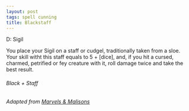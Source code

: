 ```yaml
---
layout: post
tags: spell cunning
title: Blackstaff
---
```


D: Sigil

You place your Sigil on a staff or cudgel, traditionally taken from a sloe. Your skill witht this staff equals to 5 + [dice], and, if you hit a cursed, charmed, petrified or fey creature with it, roll damage twice and take the best result.

###### *Black + Staff*

###### Adapted from [Marvels & Malisons](https://www.drivethrurpg.com/product/211911/Marvels--Malisons)
